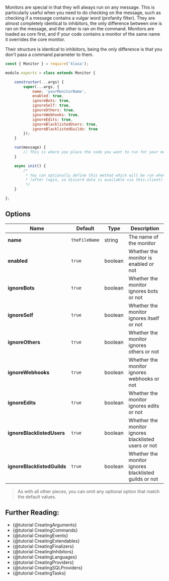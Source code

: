 Monitors are special in that they will always run on any message. This is particularly
useful when you need to do checking on the message, such as checking if a message
contains a vulgar word (profanity filter). They are almost completely identical to
inhibitors, the only difference between one is ran on the message, and the other
is ran on the command. Monitors are loaded as core first, and if your code contains
a monitor of the same name it overrides the core monitor.

Their structure is identical to inhibitors, being the only difference is that you
don't pass a command parameter to them.

```javascript
const { Monitor } = require('klasa');

module.exports = class extends Monitor {

	constructor(...args) {
		super(...args, {
			name: 'yourMonitorName',
			enabled: true,
			ignoreBots: true,
			ignoreSelf: true,
			ignoreOthers: true,
			ignoreWebhooks: true,
			ignoreEdits: true,
			ignoreBlacklistedUsers: true,
			ignoreBlacklistedGuilds: true
		});
	}

	run(message) {
		// This is where you place the code you want to run for your monitor
	}

	async init() {
		/*
		 * You can optionally define this method which will be run when the bot starts
		 * (after login, so discord data is available via this.client)
		 */
	}

};
```

## Options

| Name                        | Default       | Type    | Description                                           |
| --------------------------- | ------------- | ------- | ----------------------------------------------------- |
| **name**                    | `theFileName` | string  | The name of the monitor                               |
| **enabled**                 | `true`        | boolean | Whether the monitor is enabled or not                 |
| **ignoreBots**              | `true`        | boolean | Whether the monitor ignores bots or not               |
| **ignoreSelf**              | `true`        | boolean | Whether the monitor ignores itself or not             |
| **ignoreOthers**            | `true`        | boolean | Whether the monitor ignores others or not             |
| **ignoreWebhooks**          | `true`        | boolean | Whether the monitor ignores webhooks or not           |
| **ignoreEdits**             | `true`        | boolean | Whether the monitor ignores edits or not              |
| **ignoreBlacklistedUsers**  | `true`        | boolean | Whether the monitor ignores blacklisted users or not  |
| **ignoreBlacklistedGuilds** | `true`        | boolean | Whether the monitor ignores blacklisted guilds or not |

>As with all other pieces, you can omit any optional option that match the default values.

## Further Reading:

- {@tutorial CreatingArguments}
- {@tutorial CreatingCommands}
- {@tutorial CreatingEvents}
- {@tutorial CreatingExtendables}
- {@tutorial CreatingFinalizers}
- {@tutorial CreatingInhibitors}
- {@tutorial CreatingLanguages}
- {@tutorial CreatingProviders}
- {@tutorial CreatingSQLProviders}
- {@tutorial CreatingTasks}
